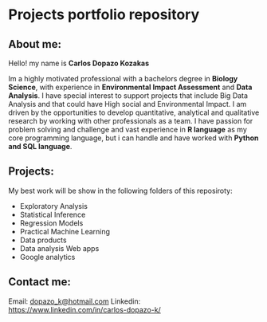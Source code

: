 # Projects portfolio repository

## About me:
Hello! my name is **Carlos Dopazo Kozakas**

Im a highly motivated professional with a bachelors degree in **Biology Science**, with experience in **Environmental Impact Assessment** and **Data Analysis**. I have special interest to support projects that include Big Data Analysis and that could have High social and Environmental Impact. I am driven by the opportunities to develop quantitative, analytical and qualitative research by working with other professionals as a team. I have passion for problem solving and challenge and vast experience in **R language** as my core programming  language, but i can handle and have worked with **Python and SQL language**. 

## Projects:

My best work will be show in the following folders of this reposiroty:

* Exploratory Analysis
* Statistical Inference
* Regression Models
* Practical Machine Learning
* Data products
* Data analysis Web apps
* Google analytics

## Contact me:
 Email: dopazo_k@hotmail.com
 Linkedin: https://www.linkedin.com/in/carlos-dopazo-k/
